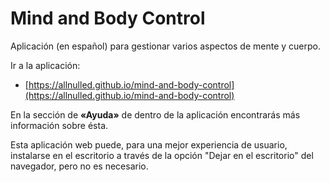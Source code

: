 # Mind and Body Control

Aplicación (en español) para gestionar varios aspectos de mente y cuerpo.

Ir a la aplicación:

  - [https://allnulled.github.io/mind-and-body-control](https://allnulled.github.io/mind-and-body-control)

En la sección de **«Ayuda»** de dentro de la aplicación encontrarás más información sobre ésta.

Esta aplicación web puede, para una mejor experiencia de usuario, instalarse en el escritorio a través de la opción "Dejar en el escritorio" del navegador, pero no es necesario.